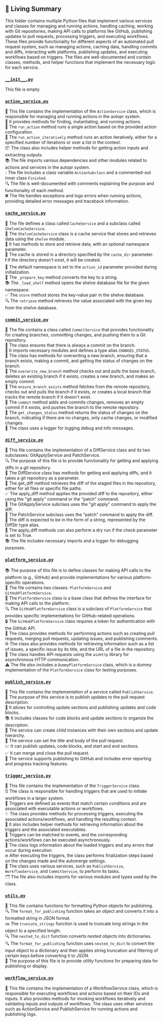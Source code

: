 

<!-- Living README Summary -->
## 🌳 Living Summary

This folder contains multiple Python files that implement various services and classes for managing and running actions, handling caching, working with Git repositories, making API calls to platforms like GitHub, publishing updates to pull requests, processing triggers, and executing workflows. These files provide functionality for different aspects of an automated pull request system, such as managing actions, caching data, handling commits and diffs, interacting with platforms, publishing updates, and executing workflows based on triggers. The files are well-documented and contain classes, methods, and helper functions that implement the necessary logic for each service.


### [`__init__.py`](https://github.com/raphael-francis/AutoPR-internal/blob/0aabc10f58cc0543244c461caaef386a82b74854/./autopr/services/__init__.py)

This file is empty.  


### [`action_service.py`](https://github.com/raphael-francis/AutoPR-internal/blob/0aabc10f58cc0543244c461caaef386a82b74854/./autopr/services/action_service.py)

📝 This file contains the implementation of the `ActionService` class, which is responsible for managing and running actions in the autopr system.  
🔧 It provides methods for finding, instantiating, and running actions.  
🔄 The `run_action` method runs a single action based on the provided action configuration.  
🔁 The `run_action_iteratively` method runs an action iteratively, either for a specified number of iterations or over a list in the context.  
📦 The class also includes helper methods for getting action inputs and extracting outputs.  
📚 The file imports various dependencies and other modules related to actions and services in the autopr system.  
💧 The file includes a class variable `ActionSubclass` and a commented-out inner class `Finished`.  
🔍 The file is well-documented with comments explaining the purpose and functionality of each method.  
❌ The file handles exceptions and logs errors when running actions, providing detailed error messages and traceback information.  


### [`cache_service.py`](https://github.com/raphael-francis/AutoPR-internal/blob/0aabc10f58cc0543244c461caaef386a82b74854/./autopr/services/cache_service.py)

📝 The file defines a class called `CacheService` and a subclass called `ShelveCacheService`.  
📁 The `ShelveCacheService` class is a cache service that stores and retrieves data using the `shelve` module.  
💾 It has methods to store and retrieve data, with an optional namespace parameter.  
📂 The cache is stored in a directory specified by the `cache_dir` parameter.  
❗️ If the directory doesn't exist, it will be created.  
🔑 The default namespace is set to the `action_id` parameter provided during initialization.  
📝 The `_prepare_key` method converts the key to a string.  
📚 The `_load_shelf` method opens the shelve database file for the given namespace.  
✅ The `store` method stores the key-value pair in the shelve database.  
🔍 The `retrieve` method retrieves the value associated with the given key from the shelve database.  


### [`commit_service.py`](https://github.com/raphael-francis/AutoPR-internal/blob/0aabc10f58cc0543244c461caaef386a82b74854/./autopr/services/commit_service.py)

📝 The file contains a class called `CommitService` that provides functionality for creating branches, committing changes, and pushing them to a Git repository.  
🔧 The class ensures that there is always a commit on the branch.  
📁 It imports necessary modules and defines a type alias `CHANGES_STATUS`.  
📜 The class has methods for overwriting a new branch, ensuring that a branch exists, making a commit, and getting the status of changes on the branch.  
🔄 The `overwrite_new_branch` method checks out and pulls the base branch, deletes an existing branch if it exists, creates a new branch, and makes an empty commit.  
🔄 The `ensure_branch_exists` method fetches from the remote repository, checks out and pulls the branch if it exists, or creates a local branch that tracks the remote branch if it doesn't exist.  
🔄 The `commit` method adds and commits changes, removes an empty commit if it exists, and pushes the branch to the remote repository.  
🔄 The `get_changes_status` method returns the status of changes on the branch, indicating if there are no changes, only cache changes, or modified changes.  
📜 The class uses a logger for logging debug and info messages.  


### [`diff_service.py`](https://github.com/raphael-francis/AutoPR-internal/blob/0aabc10f58cc0543244c461caaef386a82b74854/./autopr/services/diff_service.py)

📝 This file contains the implementation of a DiffService class and its two subclasses: GitApplyService and PatchService.  
🔍 The purpose of this file is to provide functionality for getting and applying diffs in a git repository.  
🔧 The DiffService class has methods for getting and applying diffs, and it takes a git repository as a parameter.  
📁 The get_diff method retrieves the diff of the staged files in the repository, either for all files or specific file paths.  
✅ The apply_diff method applies the provided diff to the repository, either using the "git apply" command or the "patch" command.  
🌟 The GitApplyService subclass uses the "git apply" command to apply the diff.  
🌟 The PatchService subclass uses the "patch" command to apply the diff.  
📜 The diff is expected to be in the form of a string, represented by the DiffStr type alias.  
🔬 The apply_diff methods can also perform a dry run if the check parameter is set to True.  
📚 The file includes necessary imports and a logger for debugging purposes.  


### [`platform_service.py`](https://github.com/raphael-francis/AutoPR-internal/blob/0aabc10f58cc0543244c461caaef386a82b74854/./autopr/services/platform_service.py)

📚 The purpose of this file is to define classes for making API calls to the platform (e.g., GitHub) and provide implementations for various platform-specific operations.  
📝 The file contains two classes: `PlatformService` and `GitHubPlatformService`.  
📌 The `PlatformService` class is a base class that defines the interface for making API calls to the platform.  
🔍 The `GitHubPlatformService` class is a subclass of `PlatformService` that provides specific implementations for GitHub-related operations.  
🔒 The `GitHubPlatformService` class requires a token for authentication with the GitHub API.  
📡 The class provides methods for performing actions such as creating pull requests, merging pull requests, updating issues, and publishing comments.  
🌐 The class also provides methods for retrieving information such as a list of issues, a specific issue by its title, and the URL of a file in the repository.  
🔧 The class handles API requests using the `aiohttp` library for asynchronous HTTP communication.  
⚠️ The file also includes a `DummyPlatformService` class, which is a dummy implementation of the `PlatformService` class for testing purposes.  


### [`publish_service.py`](https://github.com/raphael-francis/AutoPR-internal/blob/0aabc10f58cc0543244c461caaef386a82b74854/./autopr/services/publish_service.py)

📄 This file contains the implementation of a service called `PublishService`.  
📝 The purpose of this service is to publish updates to the pull request description.  
🔄 It allows for controlling update sections and publishing updates and code blocks.  
📚 It includes classes for code blocks and update sections to organize the description.  
📝 The service can create child instances with their own sections and update hierarchy.  
🎯 The service can set the title and body of the pull request.  
📈 It can publish updates, code blocks, and start and end sections.  
✅ It can merge and close the pull request.  
🚀 The service supports publishing to GitHub and includes error reporting and progress tracking features.  


### [`trigger_service.py`](https://github.com/raphael-francis/AutoPR-internal/blob/0aabc10f58cc0543244c461caaef386a82b74854/./autopr/services/trigger_service.py)

📜 This file contains the implementation of the `TriggerService` class.   
🔃 The class is responsible for handling triggers that are used to initiate workflows in a larger system.  
🔀 Triggers are defined as events that match certain conditions and are associated with executable actions or workflows.  
✨ The class provides methods for processing triggers, executing the associated actions/workflows, and handling the resulting context.  
📂 It also includes helper methods for retrieving information about the triggers and the associated executables.  
🔀 Triggers can be matched to events, and the corresponding actions/workflows can be executed asynchronously.  
📝 The class logs information about the loaded triggers and any errors that occur during execution.  
🔚 After executing the triggers, the class performs finalization steps based on the changes made and the automerge settings.  
📝 The class uses various services, such as `PublishService`, `WorkflowService`, and `CommitService`, to perform its tasks.  
🗂️ The file also includes imports for various modules and types used by the class.  


### [`utils.py`](https://github.com/raphael-francis/AutoPR-internal/blob/0aabc10f58cc0543244c461caaef386a82b74854/./autopr/services/utils.py)

📝 This file contains functions for formatting Python objects for publishing.  
🔍 The `format_for_publishing` function takes an object and converts it into a formatted string in JSON format.  
✂️ The `truncate_strings` function is used to truncate long strings in the object to a specified length.  
🔍 The `nested_to_dict` function converts nested objects into dictionaries.  
🔍 The `format_for_publishing` function uses `nested_to_dict` to convert the input object to a dictionary and then applies string truncation and filtering of certain keys before converting it to JSON.  
📝 The purpose of this file is to provide utility functions for preparing data for publishing or display.  


### [`workflow_service.py`](https://github.com/raphael-francis/AutoPR-internal/blob/0aabc10f58cc0543244c461caaef386a82b74854/./autopr/services/workflow_service.py)

📝 This file contains the implementation of a WorkflowService class, which is responsible for executing workflows and actions based on their IDs and inputs. It also provides methods for invoking workflows iteratively and validating inputs and outputs of workflows. The class uses other services such as ActionService and PublishService for running actions and publishing logs.  

<!-- Living README Summary -->